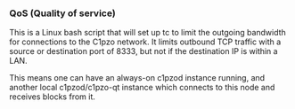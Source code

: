 ### QoS (Quality of service) ###

This is a Linux bash script that will set up tc to limit the outgoing bandwidth for connections to the C1pzo network. It limits outbound TCP traffic with a source or destination port of 8333, but not if the destination IP is within a LAN.

This means one can have an always-on c1pzod instance running, and another local c1pzod/c1pzo-qt instance which connects to this node and receives blocks from it.
